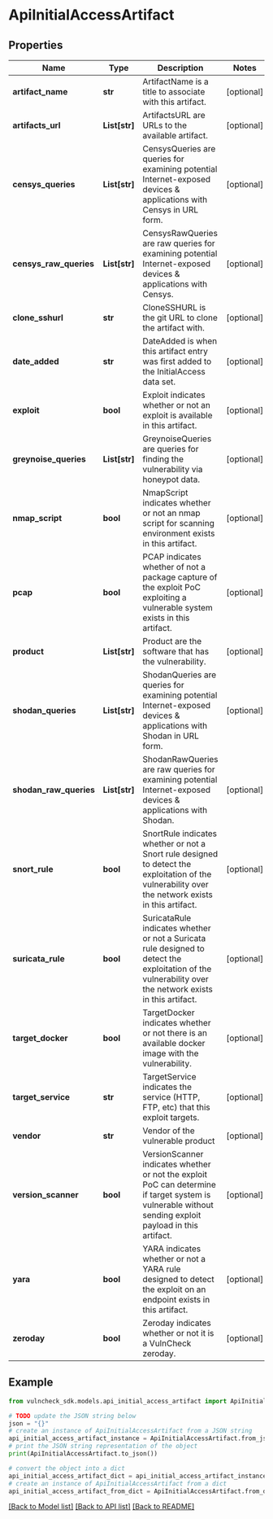 # ApiInitialAccessArtifact


## Properties

Name | Type | Description | Notes
------------ | ------------- | ------------- | -------------
**artifact_name** | **str** | ArtifactName is a title to associate with this artifact. | [optional] 
**artifacts_url** | **List[str]** | ArtifactsURL are URLs to the available artifact. | [optional] 
**censys_queries** | **List[str]** | CensysQueries are queries for examining potential Internet-exposed devices &amp; applications with Censys in URL form. | [optional] 
**censys_raw_queries** | **List[str]** | CensysRawQueries are raw queries for examining potential Internet-exposed devices &amp; applications with Censys. | [optional] 
**clone_sshurl** | **str** | CloneSSHURL is the git URL to clone the artifact with. | [optional] 
**date_added** | **str** | DateAdded is when this artifact entry was first added to the InitialAccess data set. | [optional] 
**exploit** | **bool** | Exploit indicates whether or not an exploit is available in this artifact. | [optional] 
**greynoise_queries** | **List[str]** | GreynoiseQueries are queries for finding the vulnerability via honeypot data. | [optional] 
**nmap_script** | **bool** | NmapScript indicates whether or not an nmap script for scanning environment exists in this artifact. | [optional] 
**pcap** | **bool** | PCAP indicates whether of not a package capture of the exploit PoC exploiting a vulnerable system exists in this artifact. | [optional] 
**product** | **List[str]** | Product are the software that has the vulnerability. | [optional] 
**shodan_queries** | **List[str]** | ShodanQueries are queries for examining potential Internet-exposed devices &amp; applications with Shodan in URL form. | [optional] 
**shodan_raw_queries** | **List[str]** | ShodanRawQueries are raw queries for examining potential Internet-exposed devices &amp; applications with Shodan. | [optional] 
**snort_rule** | **bool** | SnortRule indicates whether or not a Snort rule designed to detect the exploitation of the vulnerability over the network exists in this artifact. | [optional] 
**suricata_rule** | **bool** | SuricataRule indicates whether or not a Suricata rule designed to detect the exploitation of the vulnerability over the network exists in this artifact. | [optional] 
**target_docker** | **bool** | TargetDocker indicates whether or not there is an available docker image with the vulnerability. | [optional] 
**target_service** | **str** | TargetService indicates the service (HTTP, FTP, etc) that this exploit targets. | [optional] 
**vendor** | **str** | Vendor of the vulnerable product | [optional] 
**version_scanner** | **bool** | VersionScanner indicates whether or not the exploit PoC can determine if target system is vulnerable without sending exploit payload in this artifact. | [optional] 
**yara** | **bool** | YARA indicates whether or not a YARA rule designed to detect the exploit on an endpoint exists in this artifact. | [optional] 
**zeroday** | **bool** | Zeroday indicates whether or not it is a VulnCheck zeroday. | [optional] 

## Example

```python
from vulncheck_sdk.models.api_initial_access_artifact import ApiInitialAccessArtifact

# TODO update the JSON string below
json = "{}"
# create an instance of ApiInitialAccessArtifact from a JSON string
api_initial_access_artifact_instance = ApiInitialAccessArtifact.from_json(json)
# print the JSON string representation of the object
print(ApiInitialAccessArtifact.to_json())

# convert the object into a dict
api_initial_access_artifact_dict = api_initial_access_artifact_instance.to_dict()
# create an instance of ApiInitialAccessArtifact from a dict
api_initial_access_artifact_from_dict = ApiInitialAccessArtifact.from_dict(api_initial_access_artifact_dict)
```
[[Back to Model list]](../README.md#documentation-for-models) [[Back to API list]](../README.md#documentation-for-api-endpoints) [[Back to README]](../README.md)


